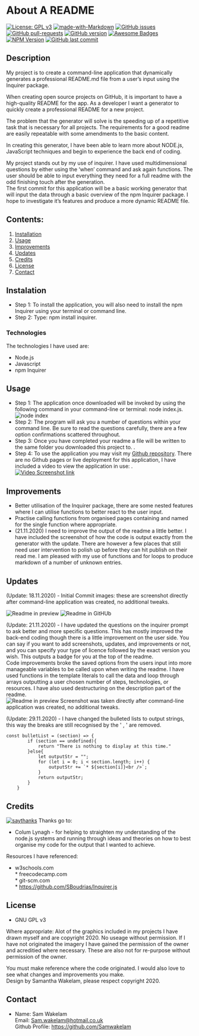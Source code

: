 
# About A README

[![License: GPL v3](https://img.shields.io/badge/License-GPLv3-blue.svg)](https://www.gnu.org/licenses/gpl-3.0) 
[![made-with-Markdown](https://img.shields.io/badge/Made%20with-Markdown-1f425f.svg)](http://commonmark.org) 
[![GitHub issues](https://img.shields.io/github/issues/Naereen/StrapDown.js.svg)](https://GitHub.com/Naereen/StrapDown.js/issues/) 
[![GitHub pull-requests](https://img.shields.io/github/issues-pr/Naereen/StrapDown.js.svg)](https://GitHub.com/Naereen/StrapDown.js/pull/)
[![GitHub version](https://badge.fury.io/gh/Naereen%2FStrapDown.js.svg)](https://github.com/Naereen/StrapDown.js)
[![Awesome Badges](https://img.shields.io/badge/badges-awesome-green.svg)](https://github.com/Naereen/badges)
[![NPM Version](https://img.shields.io/npm/v/npm.svg?style=flat)]()
[![GitHub last commit](https://img.shields.io/github/last-commit/google/skia.svg?style=flat)]()

## Description

My project is to create a command-line application that dynamically generates a professional README.md file from a user’s input using the Inquirer package.

When creating open source projects on GitHub, it is important to have a high-quality README for the app. As a developer I want a generator to quickly create a professional README for a new project. 

The problem that the generator will solve is the speeding up of a repetitive task that is necessary for all projects. The requirements for a good readme are easily repeatable with some amendments to the basic content. 

In creating this generator, I have been able to learn more about NODE.js, JavaScript techniques and begin to experience the back end of coding. 

My project stands out by my use of inquirer. I have used multidimensional questions by either using the ‘when’ command and ask again functions. The user should be able to input everything they need for a full readme with the odd finishing touch after the generation. <br />The first commit for this application will be a basic working generator that will input the data through a basic overview of the npm Inquirer package. I hope to investigate it’s features and produce a more dynamic README file. 


## Contents: 
1. [Installation](#Instalation) 
2. [Usage](#Usage)
3. [Improvements](#Improvements)
4. [Updates](#Updates)
5. [Credits](#Credits)
6. [License](#License)
7. [Contact](#Contact)

## Instalation

* Step 1: To install the application, you will also need to install the npm Inquirer using your terminal or command line. <br />
* Step 2: Type:  npm install inquirer.<br />


### Technologies 

The technologies I have used are:
* Node.js<br />
* Javascript<br />
* npm Inquirer<br />


## Usage

* Step 1: The application once downloaded will be invoked by using the following command in your command-line or terminal: node index.js. <br />![node index](assets/node-index.JPG)
* Step 2: The program will ask you a number of questions within your command line. Be sure to read the questions carefully, there are a few option confirmations scattered throughout. <br />
* Step 3: Once you have completed your readme a file will be written to the same folder you downloaded this project to. . <br />
* Step 4: To use the application you may visit my [Github repository](https://github.com/Samwakelam/09_README_GENERATOR_SLW). There are no Github pages or live deployment for this application, I have included a video to view the application in use: . <br />
[![Video Screenshot link](assets/Video-generator-v2.png)](https://drive.google.com/file/d/1lVxBHDpbZPcnyYp6bJRqW_lN2yDbWOlg/view?usp=sharing)



## Improvements

* Better utilisation of the Inquirer package, there are some nested features where I can utilise functions to better react to the user input. <br />
* Practise calling functions from organised pages containing and named for the single function where appropriate. <br />
* (21.11.2020) I need to improve the output of the readme a little better. I have included the screenshot of how the code is output exactly from the generator with the update. There are however a few places that still need user intervention to polish up before they can hit publish on their read me. I am pleased with my use of functions and for loops to produce markdown of a number of unknown entries. <br />


## Updates 

(Update: 18.11.2020) - Initial Commit images: these are screenshot directly after command-line application was created, no additional tweaks.

![Readme in preview](assets/README-v1.png)
![Readme in GitHUb](assets/README-v1-GH.png)

(Update: 21.11.2020) - I have updated the questions on the inquirer prompt to ask better and more specific questions. This has mostly improved the back-end coding though there is a little improvement on the user side. You can say if you want to add screenshots, updates, and improvements or not, and you can specify your type of licence followed by the exact version you wish. This outputs a badge for you at the top of the readme. <br /> Code improvements broke the saved options from the users input into more manageable variables to be called upon when writing the readme. I have used functions in the template literals to call the data and loop through arrays outputting a user chosen number of steps, technologies, or resources. I have also used destructuring on the description part of the readme.  <br />
![Readme in preview](assets/README-v2.png)
Screenshot was taken directly after command-line application was created, no additional tweaks.

(Update: 29.11.2020) - I have changed the bulleted lists to output strings, this way the breaks are still recognised by the ' , ' are removed. 

``` 
const bulletList = (section) => {
        if (section == undefined){
            return "There is nothing to display at this time."
        }else{
            let outputStr = "";
            for (let i = 0; i < section.length; i++) {
                outputStr += `* ${section[i]}<br />`;
            }
            return outputStr;
        }
    }
```


    
## Credits 

[![saythanks](https://img.shields.io/badge/say-thanks-ff69b4.svg)](https://saythanks.io/to/kennethreitz)
Thanks go to:
* Colum Lynagh - for helping to straighten my understanding of the node.js systems and running through ideas and theories on how to best organise my code for the output that I wanted to achieve. 

Resources I have referenced:   
* w3schools.com<br />* freecodecamp.com<br />* git-scm.com<br />* https://github.com/SBoudrias/Inquirer.js<br />


## License 

* GNU GPL v3<br />  

Where appropriate: 
Alot of the graphics included in my projects I have drawn myself and are copyright 2020. 
No useage without permission. 
If I have not originated the imagery I have gained the permission of the owner and acreditied 
where necessary. These are also not for re-purpose without permission of the owner.

You must make reference where the code originated. I would also love to see what changes and improvements you make.  
Design by Samantha Wakelam, please respect copyright 2020. 


## Contact

* Name: Sam Wakelam   <br />Email: Sam.wakelam@hotmail.co.uk <br />Github Profile: https://github.com/Samwakelam

